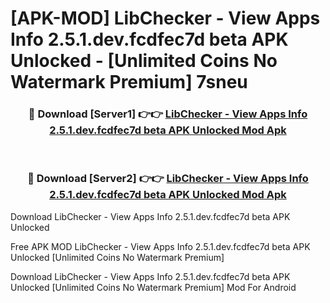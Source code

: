 # [APK-MOD] LibChecker - View Apps Info 2.5.1.dev.fcdfec7d beta APK Unlocked - [Unlimited Coins No Watermark Premium] 7sneu



<div align="center">
<h3>🔴 Download [Server1] 👉👉 <a href="https://momento.my/?title=LibChecker_-_View_Apps_Info_2.5.1.dev.fcdfec7d_beta_APK_Unlocked">LibChecker - View Apps Info 2.5.1.dev.fcdfec7d beta APK Unlocked Mod Apk</a></h3><br>

<h3>🔴 Download [Server2] 👉👉 <a href="https://momento.my/?title=LibChecker_-_View_Apps_Info_2.5.1.dev.fcdfec7d_beta_APK_Unlocked">LibChecker - View Apps Info 2.5.1.dev.fcdfec7d beta APK Unlocked Mod Apk</a></h3>
</div>



Download LibChecker - View Apps Info 2.5.1.dev.fcdfec7d beta APK Unlocked 

Free APK MOD LibChecker - View Apps Info 2.5.1.dev.fcdfec7d beta APK Unlocked [Unlimited Coins No Watermark Premium]

Download LibChecker - View Apps Info 2.5.1.dev.fcdfec7d beta APK Unlocked [Unlimited Coins No Watermark Premium] Mod For Android
